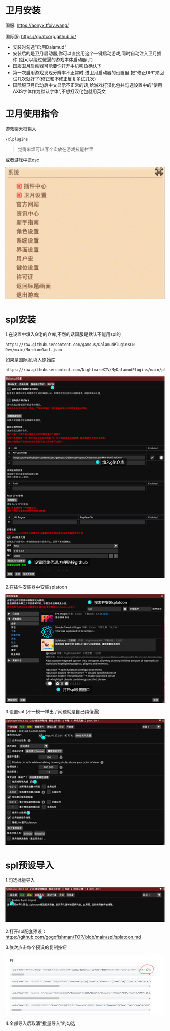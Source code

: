 # 卫月安装

国服: https://aonyx.ffxiv.wang/

国际服: https://goatcorp.github.io/



- 安装时勾选"启用Dalamud"
- 安装后的是卫月启动器,你可以直接用这个一键启动游戏,同时自动注入卫月插件.(就可以绕过傻逼的游戏本体启动器了)
- 国服卫月启动器可能要你打开手机叨鱼确认下
- 第一次启用游戏发现分辨率不正常时,进卫月启动器的设置里,把"修正DPI"来回试几次就好了(修正和不修正反复多试几次)
- 国际服卫月启动后中文显示不正常的话,给游戏打汉化包并勾选设置中的"使用AXIS字体作为默认字体",不想打汉化包就用英文



# 卫月使用指令

游戏聊天框输入

```
/xlplugins
```

> 觉得麻烦可以写个宏放在游戏技能栏里



或者游戏中摁esc

![QQ截图20230501210510](img\QQ截图20230501210510.png)

# spl安装

1.在设置中填入G佬的仓库,不然的话国服是默认不能用spl的

```
https://raw.githubusercontent.com/gamous/DalamudPluginsCN-Dev/main/MordionGaol.json
```

如果是国际服,填入原始库

```
https://raw.githubusercontent.com/NightmareXIV/MyDalamudPlugins/main/pluginmaster.json
```

![](img/QQ截图20230501204805.png)



2.在插件安装器中安装splatoon

![](img/QQ截图20230501204944.png)



3.设置spl (不一模一样出了问题就是自己纯傻逼)

![](img/QQ截图20230501205013.png)



# spl预设导入

1.勾选批量导入

![QQ截图20230501205645](img\QQ截图20230501205645.png)

2.打开spl配套预设：https://github.com/gogofishman/TOP/blob/main/spl/splatoon.md 

3.依次点击每个预设的复制按钮

![QQ截图20230501210125](img\QQ截图20230501210125.png)

4.全部导入后取消"批量导入"的勾选

